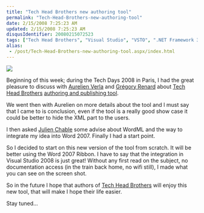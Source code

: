 ```yaml
---
title: "Tech Head Brothers new authoring tool"
permalink: "Tech-Head-Brothers-new-authoring-tool"
date: 2/15/2008 7:25:23 AM
updated: 2/15/2008 7:25:23 AM
disqusIdentifier: 20080215072523
tags: ["Tech Head Brothers", "Visual Studio", "VSTO", ".NET Framework 3.5", "Office 2007"]
alias:
 - /post/Tech-Head-Brothers-new-authoring-tool.aspx/index.html
---
```

![](http://farm3.static.flickr.com/2206/2265076929_dea257e7f3_o.jpg) 

Beginning of this week; during the Tech Days 2008 in Paris, I had the great pleasure to discuss with [Aurelien Verla](http://www.techheadbrothers.com/Auteurs.aspx/aurelien-verla) and [Grégory Renard](http://www.techheadbrothers.com/Auteurs.aspx/gregory-renard) about [Tech Head Brothers](http://www.techheadbrothers.com/) [authoring and publishing tool](http://www.codeplex.com/THBAuthoring).
<!-- more -->

We went then with Aurelien on more details about the tool and I must say that I came to is conclusion, even if the tool is a really good show case it could be better to hide the XML part to the users.

I then asked [Julien Chable](http://blogs.codes-sources.com/neodante/default.aspx) some advise about WordML and the way to integrate my idea into Word 2007. Finally I had a start point. 

So I decided to start on this new version of the tool from scratch. It will be better using the Word 2007 Ribbon. I have to say that the integration in Visual Studio 2008 is just great! Without any first read on the subject, no documentation access (in the train back home, no wifi still), I made what you can see on the screen shot.

So in the future I hope that authors of [Tech Head Brothers](http://www.techheadbrothers.com/) will enjoy this new tool, that will make I hope their life easier.

Stay tuned...
